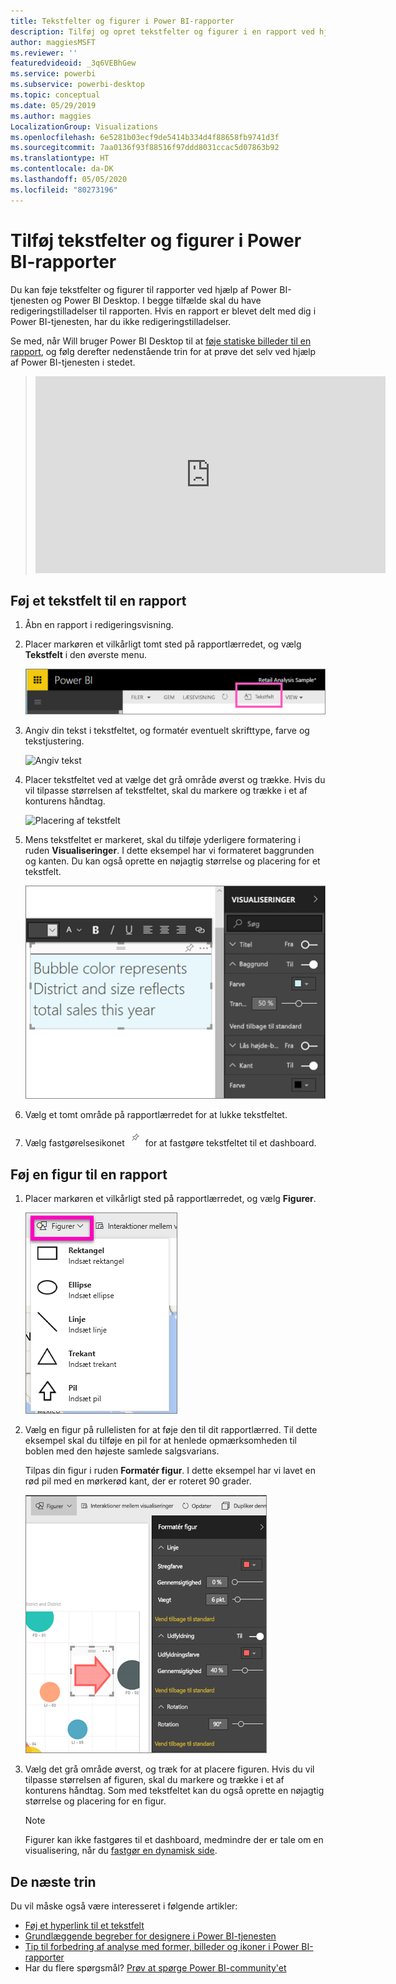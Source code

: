 ```yaml
---
title: Tekstfelter og figurer i Power BI-rapporter
description: Tilføj og opret tekstfelter og figurer i en rapport ved hjælp af Microsoft Power BI-tjenesten.
author: maggiesMSFT
ms.reviewer: ''
featuredvideoid: _3q6VEBhGew
ms.service: powerbi
ms.subservice: powerbi-desktop
ms.topic: conceptual
ms.date: 05/29/2019
ms.author: maggies
LocalizationGroup: Visualizations
ms.openlocfilehash: 6e5281b03ecf9de5414b334d4f88658fb9741d3f
ms.sourcegitcommit: 7aa0136f93f88516f97ddd8031ccac5d07863b92
ms.translationtype: HT
ms.contentlocale: da-DK
ms.lasthandoff: 05/05/2020
ms.locfileid: "80273196"
---
```

# <a name="add-text-boxes-and-shapes-to-power-bi-reports"></a>Tilføj tekstfelter og figurer i Power BI-rapporter
Du kan føje tekstfelter og figurer til rapporter ved hjælp af Power BI-tjenesten og Power BI Desktop. I begge tilfælde skal du have redigeringstilladelser til rapporten. Hvis en rapport er blevet delt med dig i Power BI-tjenesten, har du ikke redigeringstilladelser. 

Se med, når Will bruger Power BI Desktop til at [føje statiske billeder til en rapport](/learn/modules/visuals-in-power-bi/12-formatting), og følg derefter nedenstående trin for at prøve det selv ved hjælp af Power BI-tjenesten i stedet.
> 
> <iframe width="560" height="315" src="https://www.youtube.com/embed/_3q6VEBhGew" frameborder="0" allowfullscreen></iframe>
> 

## <a name="add-a-text-box-to-a-report"></a>Føj et tekstfelt til en rapport
1. Åbn en rapport i redigeringsvisning.

2. Placer markøren et vilkårligt tomt sted på rapportlærredet, og vælg **Tekstfelt** i den øverste menu.
   
   ![Markér tekstfeltet](media/power-bi-reports-add-text-and-shapes/pbi_textbox.png)
3. Angiv din tekst i tekstfeltet, og formatér eventuelt skrifttype, farve og tekstjustering. 
   
   ![Angiv tekst](media/power-bi-reports-add-text-and-shapes/pbi_textbox2new.png)
4. Placer tekstfeltet ved at vælge det grå område øverst og trække. Hvis du vil tilpasse størrelsen af tekstfeltet, skal du markere og trække i et af konturens håndtag. 
   
   ![Placering af tekstfelt](media/power-bi-reports-add-text-and-shapes/textboxsmaller.gif)

5. Mens tekstfeltet er markeret, skal du tilføje yderligere formatering i ruden **Visualiseringer**. I dette eksempel har vi formateret baggrunden og kanten. Du kan også oprette en nøjagtig størrelse og placering for et tekstfelt.  

   ![Formatering af tekstfelt](media/power-bi-reports-add-text-and-shapes/power-bi-borders.png)

6. Vælg et tomt område på rapportlærredet for at lukke tekstfeltet. 

7. Vælg fastgørelsesikonet  ![Tegnestiftikon](media/power-bi-reports-add-text-and-shapes/pbi_pintile.png) for at fastgøre tekstfeltet til et dashboard. 

## <a name="add-a-shape-to-a-report"></a>Føj en figur til en rapport
1. Placer markøren et vilkårligt sted på rapportlærredet, og vælg **Figurer**.
   
   ![Vælg figurer](media/power-bi-reports-add-text-and-shapes/power-bi-shapes.png)
2. Vælg en figur på rullelisten for at føje den til dit rapportlærred. Til dette eksempel skal du tilføje en pil for at henlede opmærksomheden til boblen med den højeste samlede salgsvarians. 
   
   Tilpas din figur i ruden **Formatér figur**. I dette eksempel har vi lavet en rød pil med en mørkerød kant, der er roteret 90 grader.
   
   ![Tilpas figur](media/power-bi-reports-add-text-and-shapes/power-bi-arrrow.png)
3. Vælg det grå område øverst, og træk for at placere figuren. Hvis du vil tilpasse størrelsen af figuren, skal du markere og trække i et af konturens håndtag. Som med tekstfeltet kan du også oprette en nøjagtig størrelse og placering for en figur.

   > [!NOTE]
   > Figurer kan ikke fastgøres til et dashboard, medmindre der er tale om en visualisering, når du [fastgør en dynamisk side](service-dashboard-pin-live-tile-from-report.md). 
   > 
   > 

## <a name="next-steps"></a>De næste trin

Du vil måske også være interesseret i følgende artikler:

* [Føj et hyperlink til et tekstfelt](service-add-hyperlink-to-text-box.md)
* [Grundlæggende begreber for designere i Power BI-tjenesten](service-basic-concepts.md)
* [Tip til forbedring af analyse med former, billeder og ikoner i Power BI-rapporter](guidance/report-tips-shapes-images-icons.md)
* Har du flere spørgsmål? [Prøv at spørge Power BI-community'et](https://community.powerbi.com/)
